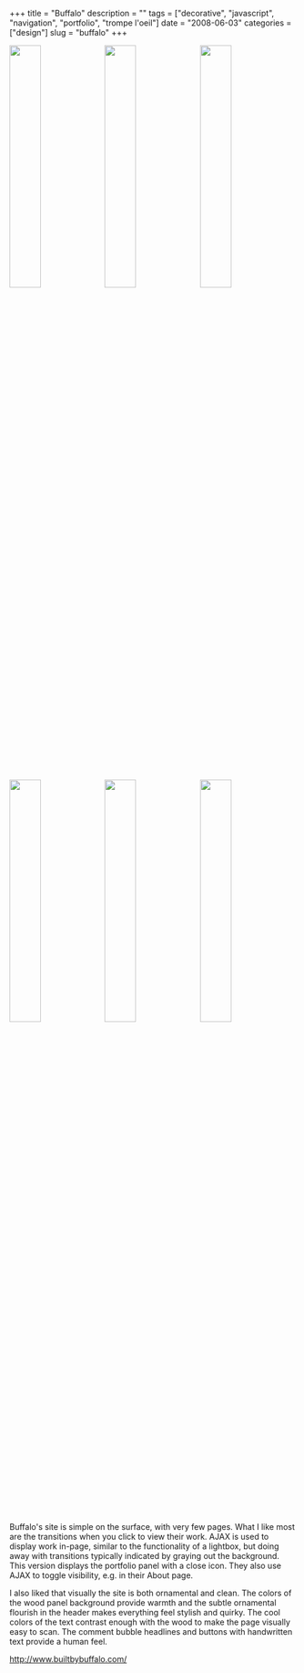 +++
title = "Buffalo"
description = ""
tags = ["decorative", "javascript", "navigation", "portfolio", "trompe l'oeil"]
date = "2008-06-03"
categories = ["design"]
slug = "buffalo"
+++


<div id="screens-thumbs" class="clearfix mt1-5">
<a href="/media/design/buffalo-1.jpg" class="group" rel="group"><img src="/media/design/buffalo-1.png" alt="" class="thumb" style="width: 33%; max-width: 33%;padding: 0 1px 1px 0" /></a><a href="/media/design/buffalo-2.jpg" class="group" rel="group"><img src="/media/design/buffalo-2.png" alt="" class="thumb" style="width: 33%; max-width: 33%;padding: 0 1px 1px 0" /></a><a href="/media/design/buffalo-3.jpg" class="group" rel="group"><img src="/media/design/buffalo-3.png" alt="" class="thumb" style="width: 33%; max-width: 33%;padding: 0 1px 1px 0" /></a><a href="/media/design/buffalo-4.jpg" class="group" rel="group"><img src="/media/design/buffalo-4.png" alt="" class="thumb" style="width: 33%; max-width: 33%;padding: 0 1px 1px 0" /></a><a href="/media/design/buffalo-5.jpg" class="group" rel="group"><img src="/media/design/buffalo-5.png" alt="" class="thumb" style="width: 33%; max-width: 33%;padding: 0 1px 1px 0" /></a><a href="/media/design/buffalo-6.jpg" class="group" rel="group"><img src="/media/design/buffalo-6.png" alt="" class="thumb" style="width: 33%; max-width: 33%;padding: 0 1px 1px 0" /></a>
</div>   
<p>Buffalo's site is simple on the surface, with very few pages. What I like most are the transitions when you click to view their work. AJAX is used to display work in-page, similar to the functionality of a lightbox, but doing away with transitions typically indicated by graying out the background. This version displays the portfolio panel with a close icon. They also use AJAX to toggle visibility, e.g. in their About page. </p>
<p>I also liked that visually the site is both ornamental and clean. The colors of the wood panel background provide warmth and the subtle ornamental flourish in the header makes everything feel stylish and quirky. The cool colors of the text contrast enough with the wood to make the page visually easy to scan. The comment bubble headlines and buttons with handwritten text provide a human feel.</p>
<p><a href="http://www.builtbybuffalo.com/">http://www.builtbybuffalo.com/</a></p>  
